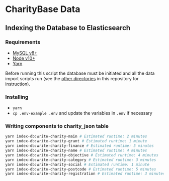 # CharityBase Data

## Indexing the Database to Elasticsearch

### Requirements

- [MySQL v8+](https://www.mysql.com)
- [Node v10+](https://nodejs.org)
- [Yarn](https://yarnpkg.com)

Before running this script the database must be initiated and all the data import scripts run (see the [other directories](../) in this repository for instruction).


### Installing

- `yarn`
- `cp .env-example .env` and update the variables in `.env` if necessary


### Writing components to charity_json table

```bash
yarn index-db:write-charity-main # Estimated runtime: 2 minutes
yarn index-db:write-charity-grant # Estimated runtime: 1 minute
yarn index-db:write-charity-finance # Estimated runtime: 5 minutes
yarn index-db:write-charity-name # Estimated runtime: 4 minutes
yarn index-db:write-charity-objective # Estimated runtime: 4 minutes
yarn index-db:write-charity-category # Estimated runtime: 3 minutes
yarn index-db:write-charity-social # Estimated runtime: 1 minute
yarn index-db:write-charity-postcode # Estimated runtime: 5 minutes
yarn index-db:write-charity-registration # Estimated runtime: 3 minutes
```
